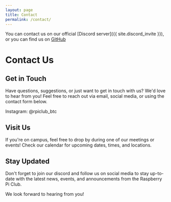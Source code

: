 ```yaml
---
layout: page
title: Contact
permalink: /contact/
---
```


You can contact us on our official [Discord server]({{ site.discord_invite }}), or you can find us on [GitHub](https://github.com/btc-raspberrypiclub)

# Contact Us
## Get in Touch
Have questions, suggestions, or just want to get in touch with us? We'd love to hear from you! Feel free to reach out via email, social media, or using the contact form below.

<!--- Email: raspberrypiclub@gmail.com -->
Instagram: @rpiclub_btc

<!--- ## Contact Form
If you prefer, you can also use the contact form below to send us a message directly. Simply fill out the form with your name, email address, and message, and we'll get back to you as soon as possible.

**Name:**
[Your Name]

**Email:**
[Your Email Address]

**Message:**
[Your Message]

[Submit Button]-->

## Visit Us
If you're on campus, feel free to drop by during one of our meetings or events! Check our calendar for upcoming dates, times, and locations.

## Stay Updated
Don't forget to join our discord and follow us on social media to stay up-to-date with the latest news, events, and announcements from the Raspberry Pi Club.

We look forward to hearing from you!

